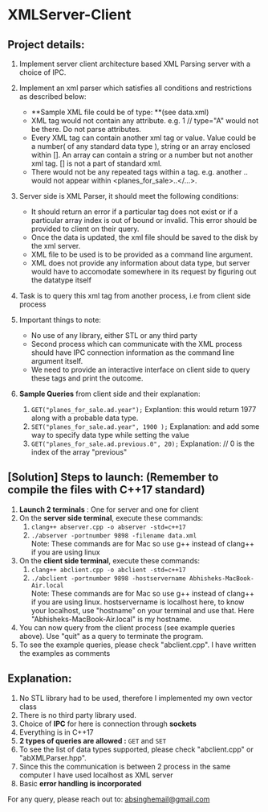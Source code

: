 # XMLServer-Client

## Project details:
1. Implement server client architecture based XML Parsing server with a choice of IPC.  

2. Implement an xml parser which satisfies all conditions and restrictions as described below:
   - **Sample XML file could be of type: **(see data.xml)
   - XML tag would not contain any attribute. e.g. <test type="A">1</test> // type="A" would not be there. Do not parse attributes.
   - Every XML tag can contain another xml tag or value. Value could be a number( of any standard data type ), string or an array enclosed within []. An array can contain a string or a number but not another xml tag. [] is not a part of standard xml.
   - There would not be any repeated tags within a tag. e.g. another <ad>..</ad> would not appear within <planes_for_sale>..</...>.
     
     
3. Server side is XML Parser, it should meet the following conditions:
    - It should return an error if a particular tag does not exist or if a particular array index is out of bound or invalid. This error should be provided to client on their query.
    - Once the data is updated, the xml file should be saved to the disk by the xml server.
    - XML file to be used is to be provided as a command line argument.
    - XML does not provide any information about data type, but server would have to accomodate somewhere in its request by figuring out the datatype itself
    
    
4. Task is to query this xml tag from another process, i.e from client side process

5. Important things to note:
    - No use of any library, either STL or any third party
    - Second process which can communicate with the XML process should have IPC connection information as the command line argument itself.
    - We need to provide an interactive interface on client side to query these tags and print the outcome.
    
6. **Sample Queries** from client side and their explanation:
    1. `GET("planes_for_sale.ad.year");`
        Explantion: this would return 1977 along with a probable data type.
    2. `SET("planes_for_sale.ad.year", 1900 );`
        Explanation: and add some way to specify data type while setting the value
    3. `GET("planes_for_sale.ad.previous.0", 20);`
        Explanation:  // 0 is the index of the array "previous"


## [Solution] Steps to launch: (Remember to compile the files with C++17 standard)
1. **Launch 2 terminals** : One for server and one for client  
2. On the **server side terminal**, execute these commands:  
    1. `clang++ abserver.cpp -o abserver -std=c++17`   
    2. `./abserver -portnumber 9898 -filename data.xml`    
   Note: These commands are for Mac so use g++ instead of clang++ if you are using linux  
3. On the **client side terminal**, execute these commands:  
    1. `clang++ abclient.cpp -o abclient -std=c++17`   
    2. `./abclient -portnumber 9898 -hostservername Abhisheks-MacBook-Air.local`  
   Note: These commands are for Mac so use g++ instead of clang++ if you are using linux. hostservername is localhost here, to know your localhost, use "hostname" on your terminal and use that. Here "Abhisheks-MacBook-Air.local" is my hostname. 
4. You can now query from the client process (see example queries above). Use "quit" as a query to terminate the program. 
5. To see the example queries, please check "abclient.cpp". I have written the examples as comments


## Explanation:
1. No STL library had to be used, therefore I implemented my own vector class
2. There is no third party library used.
2. Choice of **IPC** for here is connection through **sockets**
3. Everything is in C++17
4. **2 types of queries are allowed :** `GET` and `SET`
5. To see the list of data types supported, please check "abclient.cpp" or "abXMLParser.hpp". 
6. Since this the communication is between 2 process in the same computer I have used localhost as XML server
7. Basic **error handling is incorporated**


For any query, please reach out to: absinghemail@gmail.com

